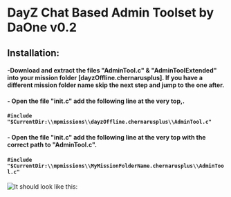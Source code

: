 # DayZ Chat Based Admin Toolset by DaOne v0.2

## Installation:

#### -Download and extract the files "AdminTool.c" & "AdminToolExtended" into your mission folder [dayzOffline.chernarusplus]. If you have a different mission folder name skip the next step and jump to the one after.
#### - Open the file "init.c" add the following line at the very top,.
####  `#include "$CurrentDir:\\mpmissions\\dayzOffline.chernarusplus\\AdminTool.c"`
#### - Open the file "init.c" add the following line at the very top with the correct path to "AdminTool.c".
####  `#include "$CurrentDir:\\mpmissions\\MyMissionFolderName.chernarusplus\\AdminTool.c"`
![It should look like this:](https://gyazo.com/c8888ec8539c9a934ab70e293e5ea982)
